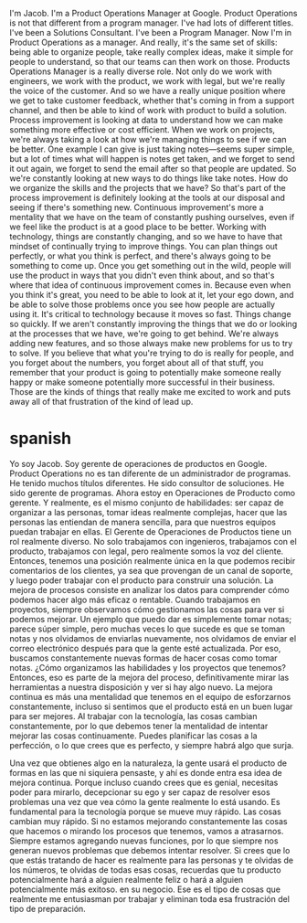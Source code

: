 I'm Jacob. I'm a Product Operations Manager at Google. Product Operations is not that different from a program manager. I've had lots of different titles. I've been a Solutions Consultant. I've been a Program Manager. Now I'm in Product Operations as a manager. And really, it's the same set of skills: being able to organize people, take really complex ideas, make it simple for people to understand, so that our teams can then work on those. Products Operations Manager is a really diverse role. Not only do we work with engineers, we work with the product, we work with legal, but we're really the voice of the customer. And so we have a really unique position where we get to take customer feedback, whether that's coming in from a support channel, and then be able to kind of work with product to build a solution. Process improvement is looking at data to understand how we can make something more effective or cost efficient. When we work on projects, we're always taking a look at how we're managing things to see if we can be better. One example I can give is just taking notes—seems super simple, but a lot of times what will happen is notes get taken, and we forget to send it out again, we forget to send the email after so that people are updated. So we're constantly looking at new ways to do things like take notes. How do we organize the skills and the projects that we have? So that's part of the process improvement is definitely looking at the tools at our disposal and seeing if there's something new. Continuous improvement's more a mentality that we have on the team of constantly pushing ourselves, even if we feel like the product is at a good place to be better.
 Working with technology, things are constantly changing, and so we have to have that mindset of continually trying to improve things. You can plan things out perfectly, or what you think is perfect, and there's always going to be something to come up.
Once you get something out in the wild, people will use the product in ways that you didn't even think about, and so that's where that idea of continuous improvement comes in. Because even when you think it's great, you need to be able to look at it, let your ego down, and be able to solve those problems once you see how people are actually using it. It's critical to technology because it moves so fast. Things change so quickly. If we aren't constantly improving the things that we do or looking at the processes that we have, we're going to get behind. We're always adding new features, and so those always make new problems for us to try to solve. If you believe that what you're trying to do is really for people, and you forget about the numbers, you forget about all of that stuff, you remember that your product is going to potentially make someone really happy or make someone potentially more successful in their business. Those are the kinds of things that really make me excited to work and puts away all of that frustration of the kind of lead up.
# spanish
Yo soy Jacob. Soy gerente de operaciones de productos en Google. Product Operations no es tan diferente de un administrador de programas. He tenido muchos títulos diferentes. He sido consultor de soluciones. He sido gerente de programas. Ahora estoy en Operaciones de Producto como gerente. Y realmente, es el mismo conjunto de habilidades: ser capaz de organizar a las personas, tomar ideas realmente complejas, hacer que las personas las entiendan de manera sencilla, para que nuestros equipos puedan trabajar en ellas.
El Gerente de Operaciones de Productos tiene un rol realmente diverso. No solo trabajamos con ingenieros, trabajamos con el producto, trabajamos con legal, pero realmente somos la voz del cliente. Entonces, tenemos una posición realmente única en la que podemos recibir comentarios de los clientes, ya sea que provengan de un canal de soporte, y luego poder trabajar con el producto para construir una solución. La mejora de procesos consiste en analizar los datos para comprender cómo podemos hacer algo más eficaz o rentable. Cuando trabajamos en proyectos, siempre observamos cómo gestionamos las cosas para ver si podemos mejorar. Un ejemplo que puedo dar es simplemente tomar notas; parece súper simple, pero muchas veces lo que sucede es que se toman notas y nos olvidamos de enviarlas nuevamente, nos olvidamos de enviar el correo electrónico después para que la gente esté actualizada.
Por eso, buscamos constantemente nuevas formas de hacer cosas como tomar notas. ¿Cómo organizamos las habilidades y los proyectos que tenemos? Entonces, eso es parte de la mejora del proceso, definitivamente mirar las herramientas a nuestra disposición y ver si hay algo nuevo. La mejora continua es más una mentalidad que tenemos en el equipo de esforzarnos constantemente, incluso si sentimos que el producto está en un buen lugar para ser mejores.
 Al trabajar con la tecnología, las cosas cambian constantemente, por lo que debemos tener la mentalidad de intentar mejorar las cosas continuamente. Puedes planificar las cosas a la perfección, o lo que crees que es perfecto, y siempre habrá algo que surja.


Una vez que obtienes algo en la naturaleza, la gente usará el producto de formas en las que ni siquiera pensaste, y ahí es donde entra esa idea de mejora continua. Porque incluso cuando crees que es genial, necesitas poder para mirarlo, decepcionar su ego y ser capaz de resolver esos problemas una vez que vea cómo la gente realmente lo está usando. Es fundamental para la tecnología porque se mueve muy rápido. Las cosas cambian muy rápido. Si no estamos mejorando constantemente las cosas que hacemos o mirando los procesos que tenemos, vamos a atrasarnos. Siempre estamos agregando nuevas funciones, por lo que siempre nos generan nuevos problemas que debemos intentar resolver. Si crees que lo que estás tratando de hacer es realmente para las personas y te olvidas de los números, te olvidas de todas esas cosas, recuerdas que tu producto potencialmente hará a alguien realmente feliz o hará a alguien potencialmente más exitoso. en su negocio. Ese es el tipo de cosas que realmente me entusiasman por trabajar y eliminan toda esa frustración del tipo de preparación.